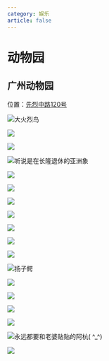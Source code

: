 ```yaml
---
category: 娱乐
article: false
---
```


# 动物园

## 广州动物园

<span class="icon iconfont icon-locate"></span> 位置：<a href="https://ditu.amap.com/place/B00140UEO1" target="_blank">先烈中路120号</a>

![大火烈鸟](https://img.sherry4869.com/blog/life/play/guangzhou/yx/dwy/img.jpg)

![](https://img.sherry4869.com/blog/life/play/guangzhou/yx/dwy/img_2.jpg)

![](https://img.sherry4869.com/blog/life/play/guangzhou/yx/dwy/img_3.jpg)

![听说是在长隆退休的亚洲象](https://img.sherry4869.com/blog/life/play/guangzhou/yx/dwy/img_4.jpg)

![](https://img.sherry4869.com/blog/life/play/guangzhou/yx/dwy/img_5.jpg)

![](https://img.sherry4869.com/blog/life/play/guangzhou/yx/dwy/img_6.jpg)

![](https://img.sherry4869.com/blog/life/play/guangzhou/yx/dwy/img_7.jpg)

![](https://img.sherry4869.com/blog/life/play/guangzhou/yx/dwy/img_8.jpg)

![](https://img.sherry4869.com/blog/life/play/guangzhou/yx/dwy/img_9.jpg)

![](https://img.sherry4869.com/blog/life/play/guangzhou/yx/dwy/img_10.jpg)

![](https://img.sherry4869.com/blog/life/play/guangzhou/yx/dwy/img_11.jpg)

![扬子鳄](https://img.sherry4869.com/blog/life/play/guangzhou/yx/dwy/img_12.jpg)

![](https://img.sherry4869.com/blog/life/play/guangzhou/yx/dwy/img_13.jpg)

![](https://img.sherry4869.com/blog/life/play/guangzhou/yx/dwy/img_14.jpg)

![](https://img.sherry4869.com/blog/life/play/guangzhou/yx/dwy/img_15.jpg)

![](https://img.sherry4869.com/blog/life/play/guangzhou/yx/dwy/img_16.jpg)

![永远都要和老婆贴贴的阿杭( ^_^)](https://img.sherry4869.com/blog/life/play/guangzhou/yx/dwy/img_17.jpg)

![](https://img.sherry4869.com/blog/life/play/guangzhou/yx/dwy/img_18.jpg)